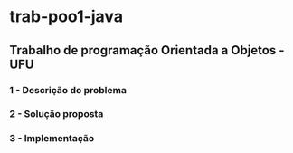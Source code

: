 # trab-poo1-java

## Trabalho de programação Orientada a Objetos - UFU ##

### 1 - Descrição do problema ###
### 2 - Solução proposta ###
### 3 - Implementação ###
